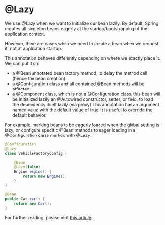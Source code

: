 # @Lazy

We use @Lazy when we want to initialize our bean lazily. By default, Spring creates all singleton beans eagerly at the startup/bootstrapping of the application context.

However, there are cases when we need to create a bean when we request it, not at application startup.

This annotation behaves differently depending on where we exactly place it. We can put it on:

- a @Bean annotated bean factory method, to delay the method call (hence the bean creation)
- a @Configuration class and all contained @Bean methods will be affected
- a @Component class, which is not a @Configuration class, this bean will be initialized lazily
an @Autowired constructor, setter, or field, to load the dependency itself lazily (via proxy)
This annotation has an argument named value with the default value of true. It is useful to override the default behavior.

For example, marking beans to be eagerly loaded when the global setting is lazy, or configure specific @Bean methods to eager loading in a @Configuration class marked with @Lazy:
```java
@Configuration
@Lazy
class VehicleFactoryConfig {

    @Bean
    @Lazy(false)
    Engine engine() {
        return new Engine();
    }
}
```
```java
@Bean
public Car car() {
    return new Car();
}
```
For further reading, please visit [this article](https://www.baeldung.com/spring-lazy-annotation).